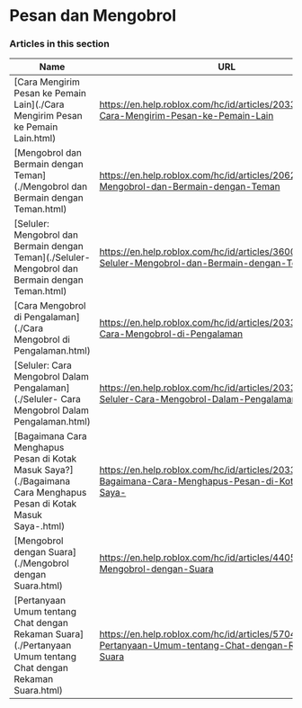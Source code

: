 # Pesan dan Mengobrol  
### Articles in this section
Name|URL
-|-
[Cara Mengirim Pesan ke Pemain Lain](./Cara Mengirim Pesan ke Pemain Lain.html) |https://en.help.roblox.com/hc/id/articles/203313610-Cara-Mengirim-Pesan-ke-Pemain-Lain
[Mengobrol dan Bermain dengan Teman](./Mengobrol dan Bermain dengan Teman.html) |https://en.help.roblox.com/hc/id/articles/206224956-Mengobrol-dan-Bermain-dengan-Teman
[Seluler: Mengobrol dan Bermain dengan Teman](./Seluler- Mengobrol dan Bermain dengan Teman.html) |https://en.help.roblox.com/hc/id/articles/360000432483-Seluler-Mengobrol-dan-Bermain-dengan-Teman
[Cara Mengobrol di Pengalaman](./Cara Mengobrol di Pengalaman.html) |https://en.help.roblox.com/hc/id/articles/203314250-Cara-Mengobrol-di-Pengalaman
[Seluler: Cara Mengobrol Dalam Pengalaman](./Seluler- Cara Mengobrol Dalam Pengalaman.html) |https://en.help.roblox.com/hc/id/articles/203313520-Seluler-Cara-Mengobrol-Dalam-Pengalaman
[Bagaimana Cara Menghapus Pesan di Kotak Masuk Saya?](./Bagaimana Cara Menghapus Pesan di Kotak Masuk Saya-.html) |https://en.help.roblox.com/hc/id/articles/203313690-Bagaimana-Cara-Menghapus-Pesan-di-Kotak-Masuk-Saya-
[Mengobrol dengan Suara](./Mengobrol dengan Suara.html) |https://en.help.roblox.com/hc/id/articles/4405807645972-Mengobrol-dengan-Suara
[Pertanyaan Umum tentang Chat dengan Rekaman Suara](./Pertanyaan Umum tentang Chat dengan Rekaman Suara.html) |https://en.help.roblox.com/hc/id/articles/5704050147604-Pertanyaan-Umum-tentang-Chat-dengan-Rekaman-Suara